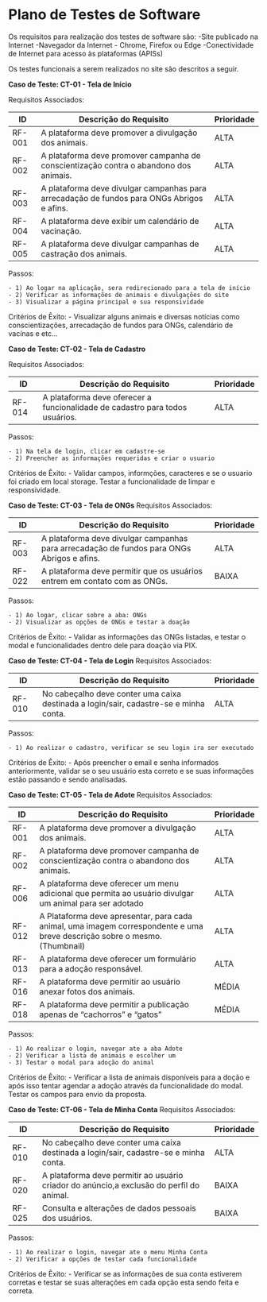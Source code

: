 # Plano de Testes de Software


Os requisitos para realização dos testes de software são:
	-Site publicado na Internet
	-Navegador da Internet - Chrome, Firefox ou Edge
	-Conectividade de Internet para acesso às plataformas (APISs)

Os testes funcionais a serem realizados no site são descritos a seguir.

**Caso de Teste: CT-01 - Tela de Início**

Requisitos Associados:

|ID    | Descrição do Requisito  | Prioridade |
|------|-----------------------------------------|----|
|RF-001| A plataforma deve promover a divulgação dos animais. | ALTA | 
|RF-002|A plataforma deve promover campanha de conscientização contra o abandono dos animais.| ALTA |
|RF-003| A plataforma deve divulgar campanhas para arrecadação de fundos para ONGs Abrigos e afins. | ALTA | 
|RF-004| A plataforma deve exibir um calendário de vacinação.  | ALTA | 
|RF-005| A plataforma deve divulgar campanhas de castração dos animais. | ALTA | 

Passos:

	- 1) Ao logar na aplicação, sera redirecionado para a tela de início
	- 2) Verificar as informações de animais e divulgações do site
	- 3) Visualizar a página principal e sua responsividade

Critérios de Êxito:
	- Visualizar alguns animais e diversas notícias como conscientizações, arrecadação de fundos para
	ONGs, calendário de vacínas e etc...


**Caso de Teste: CT-02 - Tela de Cadastro**

Requisitos Associados:

|ID    | Descrição do Requisito  | Prioridade |
|------|-----------------------------------------|----|
|RF-014| A plataforma deve oferecer a funcionalidade de cadastro para todos usuários. | ALTA | 


Passos:

	- 1) Na tela de login, clicar em cadastre-se
	- 2) Preencher as informações requeridas e criar o usuario

Critérios de Êxito:
	- Validar campos, informções, caracteres e se o usuario foi criado em local storage. Testar a funcionalidade
	de limpar e responsividade.


**Caso de Teste: CT-03 - Tela de ONGs**
Requisitos Associados:

|ID    | Descrição do Requisito  | Prioridade |
|------|-----------------------------------------|----|
|RF-003| A plataforma deve divulgar campanhas para arrecadação de fundos para ONGs Abrigos e afins. | ALTA | 
|RF-022| A plataforma deve permitir que os usuários entrem em contato com as ONGs. | BAIXA | 


Passos:

	- 1) Ao logar, clicar sobre a aba: ONGs
	- 2) Visualizar as opções de ONGs e testar a doação

Critérios de Êxito:
	- Validar as informações das ONGs listadas, e testar o modal e funcionalidades dentro dele para
	doação via PIX.



**Caso de Teste: CT-04 - Tela de Login**
Requisitos Associados:

|ID    | Descrição do Requisito  | Prioridade |
|------|-----------------------------------------|----|
|RF-010| No cabeçalho deve conter uma caixa destinada a login/sair, cadastre-se e minha conta. | ALTA | 


Passos:

	- 1) Ao realizar o cadastro, verificar se seu login ira ser executado

Critérios de Êxito:
	- Após preencher o email e senha informados anteriormente, validar se o seu usuário esta correto
	e se suas informações estão passando e sendo analisadas.


**Caso de Teste: CT-05 - Tela de Adote**
Requisitos Associados:

|ID    | Descrição do Requisito  | Prioridade |
|------|-----------------------------------------|----|
|RF-001| A plataforma deve promover a divulgação dos animais. | ALTA | 
|RF-002|A plataforma deve promover campanha de conscientização contra o abandono dos animais.| ALTA |,
|RF-006| A plataforma deve oferecer um menu adicional que permita ao usuário divulgar um animal para ser adotado | ALTA | 
|RF-012| A Plataforma deve apresentar, para cada animal, uma imagem correspondente e uma breve descrição sobre o mesmo. (Thumbnail) | ALTA | 
|RF-013| A plataforma deve oferecer um formulário para a adoção responsável. | ALTA | 
|RF-016| A plataforma deve permitir ao usuário anexar fotos dos animais. | MÉDIA | 
|RF-018| A plataforma deve permitir a publicação apenas de “cachorros” e “gatos” | MÉDIA | 


Passos:

	- 1) Ao realizar o login, navegar ate a aba Adote
	- 2) Verificar a lista de animais e escolher um
	- 3) Testar o modal para adoção do animal

Critérios de Êxito:
	- Verificar a lista de animais disponíveis para a doção e após isso tentar agendar a adoção através
	da funcionalidade do modal. Testar os campos para envio da proposta.


**Caso de Teste: CT-06 - Tela de Minha Conta**
Requisitos Associados:

|ID    | Descrição do Requisito  | Prioridade |
|------|-----------------------------------------|----|
|RF-010| No cabeçalho deve conter uma caixa destinada a login/sair, cadastre-se e minha conta. | ALTA | 
|RF-020| A plataforma deve permitir ao usuário criador do anúncio,a exclusão do perfil do animal. | BAIXA | 
|RF-025| Consulta e alterações de dados pessoais dos usuários. | BAIXA |


Passos:

	- 1) Ao realizar o login, navegar ate o menu Minha Conta
	- 2) Verificar a opções de testar cada funcionalidade

Critérios de Êxito:
	- Verificar se as informações de sua conta estiverem corretas e testar se suas alterações em cada
	opção esta sendo feita e correta.
